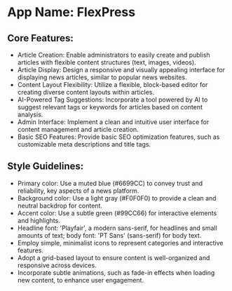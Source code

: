 # **App Name**: FlexPress

## Core Features:

- Article Creation: Enable administrators to easily create and publish articles with flexible content structures (text, images, videos).
- Article Display: Design a responsive and visually appealing interface for displaying news articles, similar to popular news websites.
- Content Layout Flexibility: Utilize a flexible, block-based editor for creating diverse content layouts within articles.
- AI-Powered Tag Suggestions: Incorporate a tool powered by AI to suggest relevant tags or keywords for articles based on content analysis.
- Admin Interface: Implement a clean and intuitive user interface for content management and article creation.
- Basic SEO Features: Provide basic SEO optimization features, such as customizable meta descriptions and title tags.

## Style Guidelines:

- Primary color: Use a muted blue (#6699CC) to convey trust and reliability, key aspects of a news platform.
- Background color: Use a light gray (#F0F0F0) to provide a clean and neutral backdrop for content.
- Accent color: Use a subtle green (#99CC66) for interactive elements and highlights.
- Headline font: 'Playfair', a modern sans-serif, for headlines and small amounts of text; body font: 'PT Sans' (sans-serif) for body text.
- Employ simple, minimalist icons to represent categories and interactive features.
- Adopt a grid-based layout to ensure content is well-organized and responsive across devices.
- Incorporate subtle animations, such as fade-in effects when loading new content, to enhance user engagement.